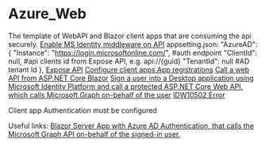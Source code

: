 # Azure_Web
The template of WebAPI and Blazor client apps that are consuming the api securely.
[Enable MS Identity middleware on API](https://docs.microsoft.com/en-us/azure/active-directory/develop/scenario-protected-web-api-app-configuration)
appsetting.json:
    "AzureAD": {
      "Instance": "https://login.microsoftonline.com/",       #auth endpoint
      "ClientId": null,                                       #api clients id from Expose API, e.g. api://{guid}
      "TenantId": null                                        #AD tenant Id
    },
[Expose API](https://docs.microsoft.com/en-us/azure/active-directory/develop/quickstart-configure-app-expose-web-apis)
[Configure client apps App registrations](https://docs.microsoft.com/en-us/azure/active-directory/develop/quickstart-configure-app-access-web-apis)
[Call a web API from ASP.NET Core Blazor](https://docs.microsoft.com/en-us/aspnet/core/blazor/call-web-api?view=aspnetcore-3.1&pivots=server)
[Sign a user into a Desktop application using Microsoft Identity Platform and call a protected ASP.NET Core Web API, which calls Microsoft Graph on-behalf of the user](https://github.com/Azure-Samples/active-directory-dotnet-native-aspnetcore-v2/tree/master/2.%20Web%20API%20now%20calls%20Microsoft%20Graph)
[IDW10502 Error](https://xtremeownage.com/2021/11/10/microsoftidentitywebchallengeuserexception-idw10502/)

Client app Authentication must be configured

Useful links:
[Blazor Server App with Azure AD Authentication, that calls the Microsoft Graph API on-behalf of the signed-in user.](https://github.com/wmgdev/BlazorGraphApi)
